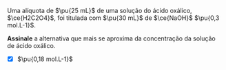Uma alíquota de $\pu{25 mL}$ de uma solução do ácido oxálico, $\ce{H2C2O4}$, foi titulada com $\pu{30 mL}$ de $\ce{NaOH}$ $\pu{0,3 mol.L-1}$.

**Assinale** a alternativa que mais se aproxima da concentração da solução de ácido oxálico.

- [x] $\pu{0,18 mol.L-1}$

